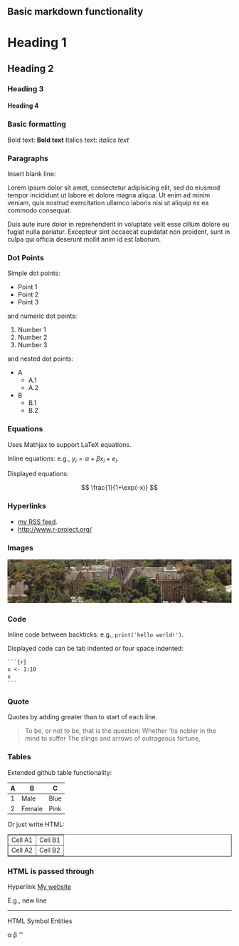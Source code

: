 ## Basic markdown functionality

# Heading 1
## Heading 2
### Heading 3
#### Heading 4






### Basic formatting
Bold text: **Bold text**
Italics text: *italics text*

### Paragraphs
Insert blank line:

Lorem ipsum dolor sit amet, consectetur adipisicing elit, sed do eiusmod tempor incididunt ut labore et dolore magna aliqua. Ut enim ad minim veniam, quis nostrud exercitation ullamco laboris nisi ut aliquip ex ea commodo consequat. 

Duis aute irure dolor in reprehenderit in voluptate velit esse cillum dolore eu fugiat nulla pariatur. Excepteur sint occaecat cupidatat non proident, sunt in culpa qui officia deserunt mollit anim id est laborum.


### Dot Points
Simple dot points:

* Point 1
* Point 2
* Point 3

and numeric dot points:

1. Number 1
2. Number 2
3. Number 3

and nested dot points:

* A
    * A.1
    * A.2
* B
    * B.1
    * B.2



### Equations
Uses Mathjax to support LaTeX equations.

Inline equations: e.g., $y_i = \alpha + \beta x_i + e_i$.

Displayed equations:

$$
\frac{1}{1+\exp(-x)}
$$



### Hyperlinks

* [my RSS feed](http://feeds.feedburner.com/jeromyanglim).
* <http://www.r-project.org/>



### Images

![image description here](figure/buildings.jpg)







### Code
Inline code between backticks: e.g., `print('hello world!')`.

Displayed code can be tab indented or four space indented:

    ```{r}
    x <- 1:10
    x
    ```




### Quote
Quotes by adding greater than to start of each line.

> To be, or not to be, that is the question:
> Whether 'tis nobler in the mind to suffer
> The slings and arrows of outrageous fortune,


### Tables
Extended github table functionality:

A   | B      |   C
--- | ---    | ---
1   | Male   | Blue
2   | Female | Pink

Or just write HTML:

<table border="1">
    <tr><td>Cell A1</td>
        <td>Cell B1</td></tr>
    <tr><td>Cell A2</td>
        <td>Cell B2</td></tr>
</table>



### HTML is passed through
Hyperlink
<a href="http://jeromyanglim.blogspot.com">My website</a>



E.g., new line
<hr />

HTML Symbol Entities

&alpha; &beta; &trade;






